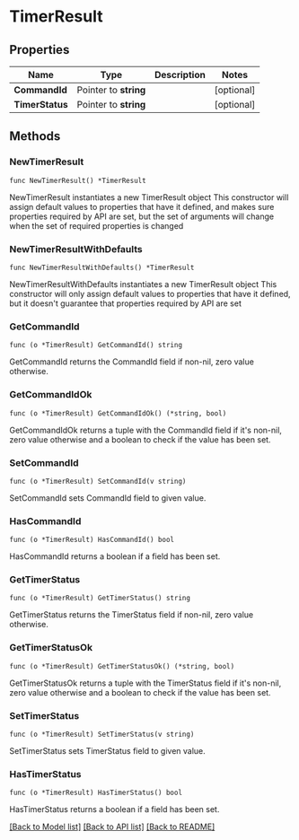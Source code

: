 # TimerResult

## Properties

Name | Type | Description | Notes
------------ | ------------- | ------------- | -------------
**CommandId** | Pointer to **string** |  | [optional] 
**TimerStatus** | Pointer to **string** |  | [optional] 

## Methods

### NewTimerResult

`func NewTimerResult() *TimerResult`

NewTimerResult instantiates a new TimerResult object
This constructor will assign default values to properties that have it defined,
and makes sure properties required by API are set, but the set of arguments
will change when the set of required properties is changed

### NewTimerResultWithDefaults

`func NewTimerResultWithDefaults() *TimerResult`

NewTimerResultWithDefaults instantiates a new TimerResult object
This constructor will only assign default values to properties that have it defined,
but it doesn't guarantee that properties required by API are set

### GetCommandId

`func (o *TimerResult) GetCommandId() string`

GetCommandId returns the CommandId field if non-nil, zero value otherwise.

### GetCommandIdOk

`func (o *TimerResult) GetCommandIdOk() (*string, bool)`

GetCommandIdOk returns a tuple with the CommandId field if it's non-nil, zero value otherwise
and a boolean to check if the value has been set.

### SetCommandId

`func (o *TimerResult) SetCommandId(v string)`

SetCommandId sets CommandId field to given value.

### HasCommandId

`func (o *TimerResult) HasCommandId() bool`

HasCommandId returns a boolean if a field has been set.

### GetTimerStatus

`func (o *TimerResult) GetTimerStatus() string`

GetTimerStatus returns the TimerStatus field if non-nil, zero value otherwise.

### GetTimerStatusOk

`func (o *TimerResult) GetTimerStatusOk() (*string, bool)`

GetTimerStatusOk returns a tuple with the TimerStatus field if it's non-nil, zero value otherwise
and a boolean to check if the value has been set.

### SetTimerStatus

`func (o *TimerResult) SetTimerStatus(v string)`

SetTimerStatus sets TimerStatus field to given value.

### HasTimerStatus

`func (o *TimerResult) HasTimerStatus() bool`

HasTimerStatus returns a boolean if a field has been set.


[[Back to Model list]](../README.md#documentation-for-models) [[Back to API list]](../README.md#documentation-for-api-endpoints) [[Back to README]](../README.md)


